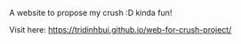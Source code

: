A website to propose my crush :D kinda fun!

Visit here:  https://tridinhbui.github.io/web-for-crush-project/